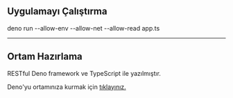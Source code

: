 ## Uygulamayı Çalıştırma

deno run --allow-env --allow-net --allow-read app.ts

---

## Ortam Hazırlama

RESTful Deno framework ve TypeScript ile yazılmıştır.

Deno'yu ortamınıza kurmak için [tıklayınız.](https://deno.land/#installation)
